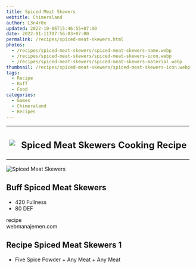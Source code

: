 ```yaml
---
title: Spiced Meat Skewers
webtitle: Chimeraland
author: L3n4r0x
updated: 2022-10-06T15:46:55+07:00
date: 2022-01-11T07:56:03+07:00
permalink: /recipes/spiced-meat-skewers.html
photos:
  - /recipes/spiced-meat-skewers/spiced-meat-skewers-name.webp
  - /recipes/spiced-meat-skewers/spiced-meat-skewers-icon.webp
  - /recipes/spiced-meat-skewers/spiced-meat-skewers-material.webp
thumbnail: /recipes/spiced-meat-skewers/spiced-meat-skewers-icon.webp
tags:
  - Recipe
  - Buff
  - Food
categories:
  - Games
  - Chimeraland
  - Recipes
---
```


<section id="bootstrap-wrapper"><link rel="stylesheet" href="https://cdn.statically.io/gh/dimaslanjaka/Web-Manajemen/40ac3225/css/bootstrap-4.5-wrapper.css"/><div class="row mb-2"><div class="col-md-12 mb-2"><table class="table" id="post-info"><tbody><tr><td><img class="d-inline-block me-2" src="/chimeraland/recipes/spiced-meat-skewers/spiced-meat-skewers-icon.webp" width="auto" height="auto"/></td><td><h1 class="fs-5">Spiced Meat Skewers Cooking Recipe</h1></td></tr></tbody></table></div></div><div class="card mb-2"><div class="row g-0"><div class="col-sm-4 position-relative mb-2"><img src="/chimeraland/recipes/spiced-meat-skewers/spiced-meat-skewers-material.webp" class="card-img fit-cover w-100 h-100" alt="Spiced Meat Skewers" data-fancybox="true"/></div><div class="col-sm-8 mb-2"><div class="card-body"><h2 class="card-title fs-5">Buff Spiced Meat Skewers</h2><div class="card-text"><ul><li>420 Fullness</li><li>80 DEF</li></ul></div><span class="badge rounded-pill bg-dark">recipe</span></div><div class="card-footer text-end text-muted">webmanajemen.com</div></div></div></div><div class="row mb-2"><div class="col-12 col-lg-6 recipe-item mb-2"><div class="card"><div class="card-body"><h2 class="card-title fs-5">Recipe Spiced Meat Skewers 1</h2><div class="card-text"><ul><li>Five Spice Powder<span> + </span>Any Meat<span> + </span>Any Meat</li></ul></div></div></div></div></div></section>